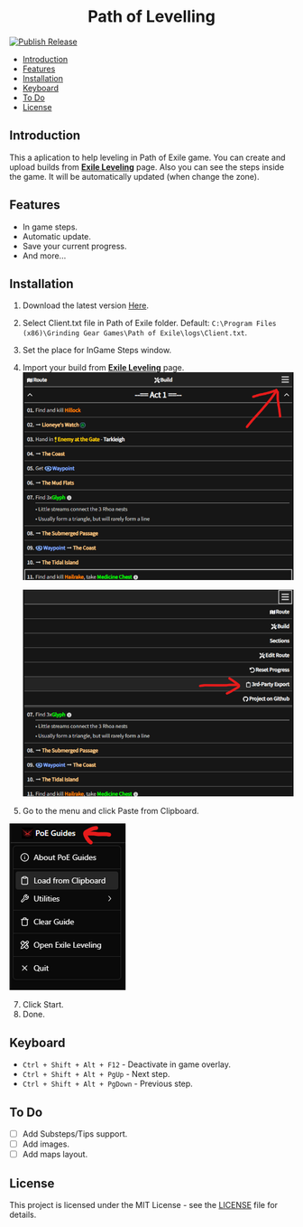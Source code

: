 <h1 align='center'>Path of Levelling</h1>

[![Publish Release](https://github.com/Kazte/path-of-levelling/actions/workflows/main.yml/badge.svg)](https://github.com/Kazte/path-of-levelling/actions/workflows/main.yml)

- [Introduction](#introduction)
- [Features](#features)
- [Installation](#installation)
- [Keyboard](#keyboard)
- [To Do](#to-do)
- [License](#license)

## Introduction

This a aplication to help leveling in Path of Exile game. You can create and upload builds from **[Exile Leveling](https://heartofphos.github.io/exile-leveling/)** page. Also you can see the steps inside the game. It will be automatically updated (when change the zone).

## Features

- In game steps.
- Automatic update.
- Save your current progress.
- And more...

## Installation

1. Download the latest version [Here](https://github.com/Kazte/path-of-levelling/releases).
2. Select Client.txt file in Path of Exile folder. Default: `C:\Program Files (x86)\Grinding Gear Games\Path of Exile\logs\Client.txt`.
3. Set the place for InGame Steps window.
4. Import your build from **[Exile Leveling](https://heartofphos.github.io/exile-leveling/)** page.
   ![Guide_01](/.github/images/image.png)

   ![Guide_02](/.github/images/image-1.png)

5. Go to the menu and click Paste from Clipboard.

![Guide_03](/.github/images/image-2.png)

7. Click Start.
8. Done.

## Keyboard

- `Ctrl + Shift + Alt + F12` - Deactivate in game overlay.
- `Ctrl + Shift + Alt + PgUp` - Next step.
- `Ctrl + Shift + Alt + PgDown` - Previous step.

## To Do

- [ ] Add Substeps/Tips support.
- [ ] Add images.
- [ ] Add maps layout.

## License

This project is licensed under the MIT License - see the [LICENSE](LICENSE) file for details.
